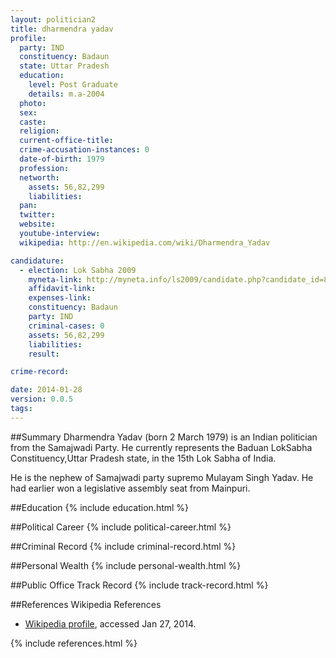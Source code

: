 ```yaml
---
layout: politician2
title: dharmendra yadav
profile: 
  party: IND
  constituency: Badaun
  state: Uttar Pradesh
  education: 
    level: Post Graduate
    details: m.a-2004
  photo: 
  sex: 
  caste: 
  religion: 
  current-office-title: 
  crime-accusation-instances: 0
  date-of-birth: 1979
  profession: 
  networth: 
    assets: 56,82,299
    liabilities: 
  pan: 
  twitter: 
  website: 
  youtube-interview: 
  wikipedia: http://en.wikipedia.com/wiki/Dharmendra_Yadav

candidature: 
  - election: Lok Sabha 2009
    myneta-link: http://myneta.info/ls2009/candidate.php?candidate_id=8089
    affidavit-link: 
    expenses-link: 
    constituency: Badaun 
    party: IND
    criminal-cases: 0
    assets: 56,82,299
    liabilities: 
    result:  

crime-record: 

date: 2014-01-28
version: 0.0.5
tags: 
---
```

##Summary
Dharmendra Yadav (born 2 March 1979) is an Indian politician from the Samajwadi Party. He currently represents the Baduan LokSabha Constituency,Uttar Pradesh state, in the 15th Lok Sabha of India.

He is the nephew of Samajwadi party supremo Mulayam Singh Yadav. He had earlier won a legislative assembly seat from Mainpuri.


##Education
{% include education.html %}


##Political Career
{% include political-career.html %}


##Criminal Record
{% include criminal-record.html %}


##Personal Wealth
{% include personal-wealth.html %}


##Public Office Track Record
{% include track-record.html %}


##References
Wikipedia References
- [Wikipedia profile]({{page.profile.wikipedia}}), accessed Jan 27, 2014.



{% include references.html %}